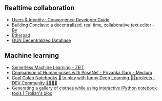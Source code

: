 
## Realtime collaboration

* [Users & Identity · Convergence Developer Guide](chrome-extension://klbibkeccnjlkjkiokjodocebajanakg/suspended.html#ttl=Users%20%26%20Identity%20%C2%B7%20Convergence%20Developer%20Guide&pos=0&uri=https://docs.convergence.io/guide/identity/overview.html)
* [Building Conclave: a decentralized, real time, collaborative text editor - By](chrome-extension://klbibkeccnjlkjkiokjodocebajanakg/suspended.html#ttl=Building%20Conclave%3A%20a%20decentralized%2C%20real%20time%2C%20collaborative%20text%20editor%20-%20By&pos=0&uri=https://hackernoon.com/building-conclave-a-decentralized-real-time-collaborative-text-editor-a6ab438fe79f)
* [Etherpad](chrome-extension://klbibkeccnjlkjkiokjodocebajanakg/suspended.html#ttl=Etherpad&pos=0&uri=https://etherpad.org/)
* [GUN Decentralized Database](https://gun.eco/)


## Machine learning
* [Serverless Machine Learning - ZEIT](https://zeit.co/blog/serverless-machine-learning)
* [Comparison of Human poses with PoseNet - Priyanka Garg - Medium](https://medium.com/@priyaanka.garg/comparison-of-human-poses-with-posenet-e9ffc36b7427)
* [Cool Colab Notebooks 📒 to play with funny Deep Learning 🧠🤖projects - DEV Community 👩‍💻👨‍💻](https://dev.to/mrm8488/cool-colab-notebooks-to-play-with-funny-deep-learning-projects-2n7o)
* [Generating a gallery of clothes while using interactive IPython notebook tools | Frolian's blog](https://flothesof.github.io/an-interactive-gallery-of-clothes.html)


<!--stackedit_data:
eyJoaXN0b3J5IjpbLTEwNDU2MzYwNF19
-->